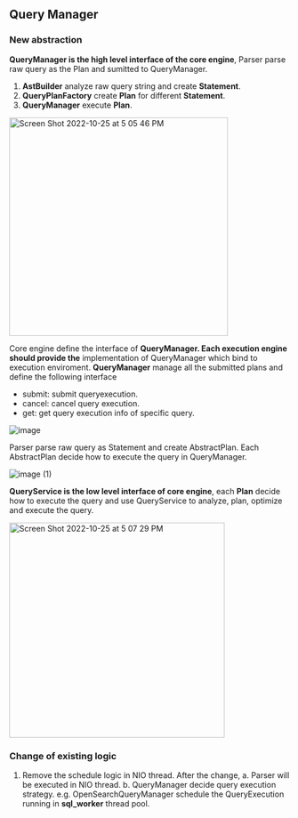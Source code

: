 ## Query Manager

### New abstraction
**QueryManager is the high level interface of the core engine**, Parser parse raw query as the Plan and sumitted to QueryManager.

1. **AstBuilder** analyze raw query string and create **Statement**.
2. **QueryPlanFactory** create **Plan** for different **Statement**.
3. **QueryManager** execute **Plan**.

<img width="393" alt="Screen Shot 2022-10-25 at 5 05 46 PM" src="https://user-images.githubusercontent.com/2969395/197908941-10b0ff01-13e4-4fc9-8c28-c466abe76446.png">

Core engine define the interface of **QueryManager. Each execution engine should provide the** implementation of QueryManager which bind to execution enviroment.
**QueryManager** manage all the submitted plans and define the following interface

* submit: submit queryexecution.
* cancel: cancel query execution.
* get: get query execution info of specific query.

![image](https://user-images.githubusercontent.com/2969395/197908982-74a30a56-9b0c-4a1a-82bf-176d25e86bc1.png)

Parser parse raw query as Statement and create AbstractPlan. Each AbstractPlan decide how to execute the query in QueryManager.

![image (1)](https://user-images.githubusercontent.com/2969395/197909011-c53bf5e0-9418-4d9d-8f4d-353147158526.png)


**QueryService is the low level interface of core engine**, each **Plan** decide how to execute the query and use QueryService to analyze, plan, optimize and execute the query.

<img width="387" alt="Screen Shot 2022-10-25 at 5 07 29 PM" src="https://user-images.githubusercontent.com/2969395/197909041-9f2ecf43-24d3-4db3-8dfb-ab82afe80de9.png">


### Change of existing logic
1. Remove the schedule logic in NIO thread. After the change,
   a. Parser will be executed in NIO thread.
   b. QueryManager decide query execution strategy. e.g. OpenSearchQueryManager schedule the QueryExecution running in **sql_worker** thread pool.
